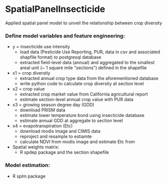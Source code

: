 # SpatialPanelInsecticide
Applied spatial panel model to unveil the relationship between crop diversity

### Define model variables and feature engineering:
- y = insecticide use intensity
    - load data (Pesticide Use Reporting, PUR, data in csv and associated shapfile format) to postgresql database
    - extracted field-level data (annual) and aggregated to the smallest areal unit (~ 1 square mile "sections") defined in the shapefile
- x1 = crop diverstiy
    - extracted annual crop type data from the aforementioned database
    - write python code to calculate crop diversity at section level
- x2 = crop value
    - extracted crop market value from California agricultural report 
    - estimate section-level annual crop value with PUR data
- x3 = growing season degree day (GDD)
    - download PRISM data
    - estimate lower temperature bond using insecticide database
    - estimate annual GDD at aggregate to section level
- x4 = evapotranspiration (Etc)
    - download modis image and CIMIS data
    - reproject and resample to estiamte 
    - calculate NDVI from modis image and estimate Etc from 
- Spatial weights matrix:
    - R spdep package and the section shapefile 

### Model estimation:
- R splm package



